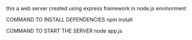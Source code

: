 this a web server created using express framework in node.js envinorment

COMMAND TO INSTALL DEPENDENCIES
npm install

COMMAND TO START THE SERVER
node app.js
